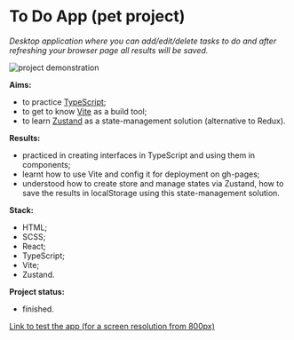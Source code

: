 # To Do App (pet project)

_Desktop application where you can add/edit/delete tasks to do and after refreshing your browser page all results will be saved._

![project demonstration](/demo.gif)

**Aims:**

- to practice [TypeScript](https://www.typescriptlang.org/);
- to get to know [Vite](https://vitejs.dev/) as a build tool;
- to learn [Zustand](https://github.com/pmndrs/zustand) as a state-management solution (alternative to Redux).

**Results:**

- practiced in creating interfaces in TypeScript and using them in components;
- learnt how to use Vite and config it for deployment on gh-pages;
- understood how to create store and manage states via Zustand, how to save the results in localStorage using this state-management solution.

**Stack:**

- HTML;
- SCSS;
- React;
- TypeScript;
- Vite;
- Zustand.

**Project status:**

- finished.

[Link to test the app (for a screen resolution from 800px)](https://nadineplatonova.github.io/to-do-list/)

